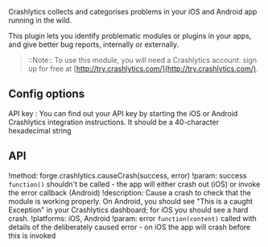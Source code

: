 
Crashlytics collects and categorises problems in your iOS and Android app running in the wild.

This plugin lets you identify problematic modules or plugins in your apps, and give better bug reports, internally or externally.

> ::Note:: To use this module, you will need a Crashlytics account: sign up for free at [http://try.crashlytics.com/](http://try.crashlytics.com/).

## Config options

API key
:  You can find out your API key by starting the iOS or Android Crashlytics integration instructions. It should be a 40-character hexadecimal string


## API

!method: forge.crashlytics.causeCrash(success, error)
!param: success `function()` shouldn't be called - the app will either crash out (iOS) or invoke the error callback (Android)
!description: Cause a crash to check that the module is working properly. On Android, you should see "This is a caught Exception" in your Crashlytics dashboard; for iOS you should see a hard crash.
!platforms: iOS, Android
!param: error `function(content)` called with details of the deliberately caused error - on iOS the app will crash before this is invoked